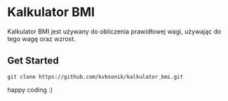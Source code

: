 # Kalkulator BMI

Kalkulator BMI jest używany do obliczenia prawidłowej wagi, używając do tego wagę oraz wzrost.

## Get Started
```
git clone https://github.com/kvbsonik/kalkulator_bmi.git
```

happy coding :)